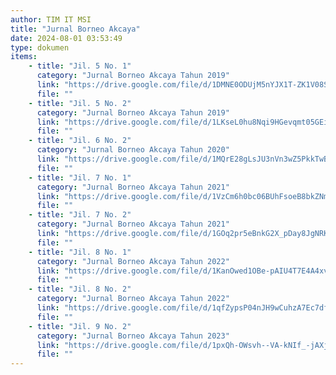 ```yaml
---
author: TIM IT MSI
title: "Jurnal Borneo Akcaya"
date: 2024-08-01 03:53:49
type: dokumen
items:
    - title: "Jil. 5 No. 1"
      category: "Jurnal Borneo Akcaya Tahun 2019"
      link: "https://drive.google.com/file/d/1DMNE0ODUjM5nYJX1T-ZK1V08SvvwJEO_/preview"
      file: ""
    - title: "Jil. 5 No. 2"
      category: "Jurnal Borneo Akcaya Tahun 2019"
      link: "https://drive.google.com/file/d/1LKseL0hu8Nqi9HGevqmt05GEiPFbmE4g/preview"
      file: ""
    - title: "Jil. 6 No. 2"
      category: "Jurnal Borneo Akcaya Tahun 2020"
      link: "https://drive.google.com/file/d/1MQrE28gLsJU3nVn3wZ5PkkTwBKpp63Br/preview"
      file: ""
    - title: "Jil. 7 No. 1"
      category: "Jurnal Borneo Akcaya Tahun 2021"
      link: "https://drive.google.com/file/d/1VzCm6h0bc06BUhFsoeB8bkZNmwAYKsOg/preview"
      file: ""
    - title: "Jil. 7 No. 2"
      category: "Jurnal Borneo Akcaya Tahun 2021"
      link: "https://drive.google.com/file/d/1GOq2pr5eBnkG2X_pDay8JgNRKudzq613/preview"
      file: ""
    - title: "Jil. 8 No. 1"
      category: "Jurnal Borneo Akcaya Tahun 2022"
      link: "https://drive.google.com/file/d/1KanOwed1OBe-pAIU4T7E4A4xvnl2wfxf/preview"
      file: ""
    - title: "Jil. 8 No. 2"
      category: "Jurnal Borneo Akcaya Tahun 2022"
      link: "https://drive.google.com/file/d/1qfZypsP04nJH9wCuhzA7Ec7df8ZCTFEb/preview"
      file: ""
    - title: "Jil. 9 No. 2"
      category: "Jurnal Borneo Akcaya Tahun 2023"
      link: "https://drive.google.com/file/d/1pxQh-OWsvh--VA-kNIf_-jAXjfn1JbSS/preview"
      file: ""
---
```

